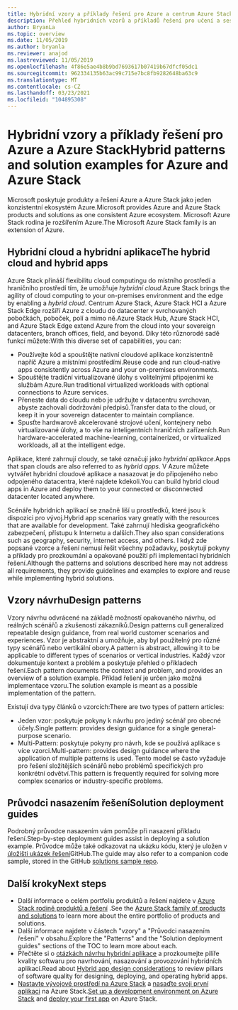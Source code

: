 ```yaml
---
title: Hybridní vzory a příklady řešení pro Azure a centrum Azure Stack
description: Přehled hybridních vzorů a příkladů řešení pro učení a sestavování hybridních řešení v Azure a centra Azure Stack.
author: BryanLa
ms.topic: overview
ms.date: 11/05/2019
ms.author: bryanla
ms.reviewer: anajod
ms.lastreviewed: 11/05/2019
ms.openlocfilehash: 4f86e5ae4b8b9bd7693617b07419b67dfcf05dc1
ms.sourcegitcommit: 962334135b63ac99c715e7bc8fb9282648ba63c9
ms.translationtype: MT
ms.contentlocale: cs-CZ
ms.lasthandoff: 03/23/2021
ms.locfileid: "104895308"
---
```

# <a name="hybrid-patterns-and-solution-examples-for-azure-and-azure-stack"></a><span data-ttu-id="5ab0e-103">Hybridní vzory a příklady řešení pro Azure a Azure Stack</span><span class="sxs-lookup"><span data-stu-id="5ab0e-103">Hybrid patterns and solution examples for Azure and Azure Stack</span></span>

<span data-ttu-id="5ab0e-104">Microsoft poskytuje produkty a řešení Azure a Azure Stack jako jeden konzistentní ekosystém Azure.</span><span class="sxs-lookup"><span data-stu-id="5ab0e-104">Microsoft provides Azure and Azure Stack products and solutions as one consistent Azure ecosystem.</span></span> <span data-ttu-id="5ab0e-105">Microsoft Azure Stack rodina je rozšířením Azure.</span><span class="sxs-lookup"><span data-stu-id="5ab0e-105">The Microsoft Azure Stack family is an extension of Azure.</span></span>

## <a name="the-hybrid-cloud-and-hybrid-apps"></a><span data-ttu-id="5ab0e-106">Hybridní cloud a hybridní aplikace</span><span class="sxs-lookup"><span data-stu-id="5ab0e-106">The hybrid cloud and hybrid apps</span></span>

<span data-ttu-id="5ab0e-107">Azure Stack přináší flexibilitu cloud computingu do místního prostředí a hraničního prostředí tím, že umožňuje *hybridní cloud*.</span><span class="sxs-lookup"><span data-stu-id="5ab0e-107">Azure Stack brings the agility of cloud computing to your on-premises environment and the edge by enabling a *hybrid cloud*.</span></span> <span data-ttu-id="5ab0e-108">Centrum Azure Stack, Azure Stack HCI a Azure Stack Edge rozšíří Azure z cloudu do datacenter v svrchovaných pobočkách, poboček, polí a mimo ně.</span><span class="sxs-lookup"><span data-stu-id="5ab0e-108">Azure Stack Hub, Azure Stack HCI, and Azure Stack Edge extend Azure from the cloud into your sovereign datacenters, branch offices, field, and beyond.</span></span> <span data-ttu-id="5ab0e-109">Díky této různorodé sadě funkcí můžete:</span><span class="sxs-lookup"><span data-stu-id="5ab0e-109">With this diverse set of capabilities, you can:</span></span>

- <span data-ttu-id="5ab0e-110">Používejte kód a spouštějte nativní cloudové aplikace konzistentně napříč Azure a místními prostředími.</span><span class="sxs-lookup"><span data-stu-id="5ab0e-110">Reuse code and run cloud-native apps consistently across Azure and your on-premises environments.</span></span>
- <span data-ttu-id="5ab0e-111">Spouštějte tradiční virtualizované úlohy s volitelnými připojeními ke službám Azure.</span><span class="sxs-lookup"><span data-stu-id="5ab0e-111">Run traditional virtualized workloads with optional connections to Azure services.</span></span>
- <span data-ttu-id="5ab0e-112">Přeneste data do cloudu nebo je udržujte v datacentru svrchovan, abyste zachovali dodržování předpisů.</span><span class="sxs-lookup"><span data-stu-id="5ab0e-112">Transfer data to the cloud, or keep it in your sovereign datacenter to maintain compliance.</span></span>
- <span data-ttu-id="5ab0e-113">Spusťte hardwarově akcelerované strojové učení, kontejnery nebo virtualizované úlohy, a to vše na inteligentních hraničních zařízeních.</span><span class="sxs-lookup"><span data-stu-id="5ab0e-113">Run hardware-accelerated machine-learning, containerized, or virtualized workloads, all at the intelligent edge.</span></span>

<span data-ttu-id="5ab0e-114">Aplikace, které zahrnují cloudy, se také označují jako *hybridní aplikace*.</span><span class="sxs-lookup"><span data-stu-id="5ab0e-114">Apps that span clouds are also referred to as *hybrid apps*.</span></span> <span data-ttu-id="5ab0e-115">V Azure můžete vytvářet hybridní cloudové aplikace a nasazovat je do připojeného nebo odpojeného datacentra, které najdete kdekoli.</span><span class="sxs-lookup"><span data-stu-id="5ab0e-115">You can build hybrid cloud apps in Azure and deploy them to your connected or disconnected datacenter located anywhere.</span></span>

<span data-ttu-id="5ab0e-116">Scénáře hybridních aplikací se značně liší u prostředků, které jsou k dispozici pro vývoj.</span><span class="sxs-lookup"><span data-stu-id="5ab0e-116">Hybrid app scenarios vary greatly with the resources that are available for development.</span></span> <span data-ttu-id="5ab0e-117">Také zahrnují hlediska geografického zabezpečení, přístupu k Internetu a dalších.</span><span class="sxs-lookup"><span data-stu-id="5ab0e-117">They also span considerations such as geography, security, internet access, and others.</span></span> <span data-ttu-id="5ab0e-118">I když zde popsané vzorce a řešení nemusí řešit všechny požadavky, poskytují pokyny a příklady pro prozkoumání a opakované použití při implementaci hybridních řešení.</span><span class="sxs-lookup"><span data-stu-id="5ab0e-118">Although the patterns and solutions described here may not address all requirements, they provide guidelines and examples to explore and reuse while implementing hybrid solutions.</span></span>

## <a name="design-patterns"></a><span data-ttu-id="5ab0e-119">Vzory návrhu</span><span class="sxs-lookup"><span data-stu-id="5ab0e-119">Design patterns</span></span>

<span data-ttu-id="5ab0e-120">Vzory návrhu odvrácené na základě možností opakovaného návrhu, od reálných scénářů a zkušeností zákazníků.</span><span class="sxs-lookup"><span data-stu-id="5ab0e-120">Design patterns cull generalized repeatable design guidance, from real world customer scenarios and experiences.</span></span> <span data-ttu-id="5ab0e-121">Vzor je abstraktní a umožňuje, aby byl použitelný pro různé typy scénářů nebo vertikální obory.</span><span class="sxs-lookup"><span data-stu-id="5ab0e-121">A pattern is abstract, allowing it to be applicable to different types of scenarios or vertical industries.</span></span> <span data-ttu-id="5ab0e-122">Každý vzor dokumentuje kontext a problém a poskytuje přehled o příkladech řešení.</span><span class="sxs-lookup"><span data-stu-id="5ab0e-122">Each pattern documents the context and problem, and provides an overview of a solution example.</span></span> <span data-ttu-id="5ab0e-123">Příklad řešení je určen jako možná implementace vzoru.</span><span class="sxs-lookup"><span data-stu-id="5ab0e-123">The solution example is meant as a possible implementation of the pattern.</span></span>

<span data-ttu-id="5ab0e-124">Existují dva typy článků o vzorcích:</span><span class="sxs-lookup"><span data-stu-id="5ab0e-124">There are two types of pattern articles:</span></span>

- <span data-ttu-id="5ab0e-125">Jeden vzor: poskytuje pokyny k návrhu pro jediný scénář pro obecné účely.</span><span class="sxs-lookup"><span data-stu-id="5ab0e-125">Single pattern: provides design guidance for a single general-purpose scenario.</span></span>
- <span data-ttu-id="5ab0e-126">Multi-Pattern: poskytuje pokyny pro návrh, kde se používá aplikace s více vzorci.</span><span class="sxs-lookup"><span data-stu-id="5ab0e-126">Multi-pattern: provides design guidance where the application of multiple patterns is used.</span></span> <span data-ttu-id="5ab0e-127">Tento model se často vyžaduje pro řešení složitějších scénářů nebo problémů specifických pro konkrétní odvětví.</span><span class="sxs-lookup"><span data-stu-id="5ab0e-127">This pattern is frequently required for solving more complex scenarios or industry-specific problems.</span></span>

## <a name="solution-deployment-guides"></a><span data-ttu-id="5ab0e-128">Průvodci nasazením řešení</span><span class="sxs-lookup"><span data-stu-id="5ab0e-128">Solution deployment guides</span></span>

<span data-ttu-id="5ab0e-129">Podrobný průvodce nasazením vám pomůže při nasazení příkladu řešení.</span><span class="sxs-lookup"><span data-stu-id="5ab0e-129">Step-by-step deployment guides assist in deploying a solution example.</span></span> <span data-ttu-id="5ab0e-130">Průvodce může také odkazovat na ukázku kódu, který je uložen v [úložišti ukázek řešení](https://github.com/Azure-Samples/azure-intelligent-edge-patterns)GitHub.</span><span class="sxs-lookup"><span data-stu-id="5ab0e-130">The guide may also refer to a companion code sample, stored in the GitHub [solutions sample repo](https://github.com/Azure-Samples/azure-intelligent-edge-patterns).</span></span>

## <a name="next-steps"></a><span data-ttu-id="5ab0e-131">Další kroky</span><span class="sxs-lookup"><span data-stu-id="5ab0e-131">Next steps</span></span>

- <span data-ttu-id="5ab0e-132">Další informace o celém portfoliu produktů a řešení najdete v [Azure Stack rodině produktů a řešení](/azure-stack) .</span><span class="sxs-lookup"><span data-stu-id="5ab0e-132">See the [Azure Stack family of products and solutions](/azure-stack) to learn more about the entire portfolio of products and solutions.</span></span>
- <span data-ttu-id="5ab0e-133">Další informace najdete v částech "vzory" a "Průvodci nasazením řešení" v obsahu.</span><span class="sxs-lookup"><span data-stu-id="5ab0e-133">Explore the "Patterns" and the "Solution deployment guides" sections of the TOC to learn more about each.</span></span>
- <span data-ttu-id="5ab0e-134">Přečtěte si o [otázkách návrhu hybridní aplikace](overview-app-design-considerations.md) a prozkoumejte pilíře kvality softwaru pro navrhování, nasazování a provozování hybridních aplikací.</span><span class="sxs-lookup"><span data-stu-id="5ab0e-134">Read about [Hybrid app design considerations](overview-app-design-considerations.md) to review pillars of software quality for designing, deploying, and operating hybrid apps.</span></span>
- <span data-ttu-id="5ab0e-135">[Nastavte vývojové prostředí na Azure Stack](/azure-stack/user/azure-stack-dev-start) a [nasaďte svoji první aplikaci](/azure-stack/user/azure-stack-dev-start-deploy-app) na Azure Stack.</span><span class="sxs-lookup"><span data-stu-id="5ab0e-135">[Set up a development environment on Azure Stack](/azure-stack/user/azure-stack-dev-start) and [deploy your first app](/azure-stack/user/azure-stack-dev-start-deploy-app) on Azure Stack.</span></span>
